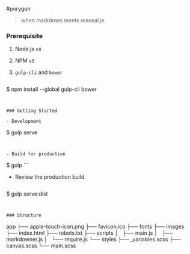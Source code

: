 #porygon

> when markdown meets reaveal.js


### Prerequisite

1. Node.js `v4`
2. NPM `v3`
3. `gulp-cli` and `bower`

   ```
$ npm install --global gulp-cli bower
   ```


### Getting Started

- Development

   ```
$ gulp serve
   ```


- Build for production

   ```
$ gulp
	```
	
- Review the production build
	
   ```
$ gulp serve:dist
   ```
   

### Structure

```
app
├── apple-touch-icon.png
├── favicon.ico
├── fonts
├── images
├── index.html
├── robots.txt
├── scripts
│   ├── main.js
│   ├── markdowner.js
│   └── require.js
└── styles
    ├── _variables.scss
    ├── canvas.scss
    └── main.scss
```